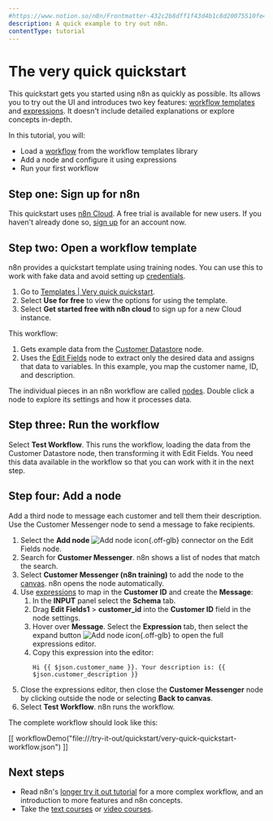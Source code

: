 ```yaml
---
#https://www.notion.so/n8n/Frontmatter-432c2b8dff1f43d4b1c8d20075510fe4
description: A quick example to try out n8n.
contentType: tutorial
---
```


# The very quick quickstart

This quickstart gets you started using n8n as quickly as possible. Its allows you to try out the UI and introduces two key features: [workflow templates](/glossary.md#template-n8n) and [expressions](/glossary.md#expression-n8n). It doesn't include detailed explanations or explore concepts in-depth.

In this tutorial, you will:

* Load a [workflow](/glossary.md#workflow-n8n) from the workflow templates library
* Add a node and configure it using expressions
* Run your first workflow

## Step one: Sign up for n8n

This quickstart uses [n8n Cloud](/manage-cloud/overview.md). A free trial is available for new users. If you haven't already done so, [sign up](https://app.n8n.cloud/register) for an account now.

## Step two: Open a workflow template

n8n provides a quickstart template using training nodes. You can use this to work with fake data and avoid setting up [credentials](/glossary.md#credential-n8n).

1. Go to [Templates | Very quick quickstart](https://n8n.io/workflows/1700-very-quick-quickstart/).
1. Select **Use for free** to view the options for using the template.
1. Select **Get started free with n8n cloud** to sign up for a new Cloud instance.

This workflow:

1. Gets example data from the [Customer Datastore](/integrations/builtin/app-nodes/n8n-nodes-base.n8ntrainingcustomerdatastore.md) node.
2. Uses the [Edit Fields](/integrations/builtin/core-nodes/n8n-nodes-base.set.md) node to extract only the desired data and assigns that data to variables. In this example, you map the customer name, ID, and description.

The individual pieces in an n8n workflow are called [nodes](/glossary.md#node-n8n). Double click a node to explore its settings and how it processes data.

## Step three: Run the workflow

Select **Test Workflow**. This runs the workflow, loading the data from the Customer Datastore node, then transforming it with Edit Fields. You need this data available in the workflow so that you can work with it in the next step.

## Step four: Add a node

Add a third node to message each customer and tell them their description. Use the Customer Messenger node to send a message to fake recipients.

1. Select the **Add node** <span class="inline-image">![Add node icon](/_images/try-it-out/add-node-small.png){.off-glb}</span> connector on the Edit Fields node.
2. Search for **Customer Messenger**. n8n shows a list of nodes that match the search.
3. Select **Customer Messenger (n8n training)** to add the node to the [canvas](/glossary.md#canvas-n8n). n8n opens the node automatically.
4. Use [expressions](/code/expressions.md) to map in the **Customer ID** and create the **Message**:
	1. In the **INPUT** panel select the **Schema** tab.
	2. Drag **Edit Fields1** > **customer_id** into the **Customer ID** field in the node settings.
    2. Hover over **Message**. Select the **Expression** tab, then select the expand button <span class="inline-image">![Add node icon](/_images/common-icons/open-expression-editor.png){.off-glb}</span> to open the full expressions editor.
    3. Copy this expression into the editor:
        ```
        Hi {{ $json.customer_name }}. Your description is: {{ $json.customer_description }}
        ```
5. Close the expressions editor, then close the **Customer Messenger** node by clicking outside the node or selecting **Back to canvas**.
6. Select **Test Workflow**. n8n runs the workflow.

The complete workflow should look like this:

[[ workflowDemo("file:///try-it-out/quickstart/very-quick-quickstart-workflow.json") ]]


## Next steps

* Read n8n's [longer try it out tutorial](/try-it-out/tutorial-first-workflow.md) for a more complex workflow, and an introduction to more features and n8n concepts.
* Take the [text courses](/courses/index.md) or [video courses](/video-courses.md).


